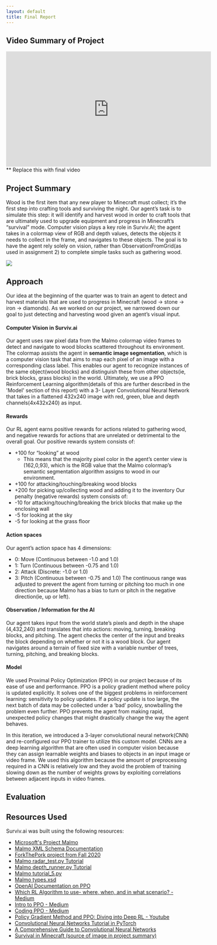 ```yaml
---
layout: default
title: Final Report
---
```


## Video Summary of Project
<iframe width="560" height="315" src="https://www.youtube.com/embed/_RrEJiJDdLg" frameborder="0" allow="accelerometer; autoplay; clipboard-write; encrypted-media; gyroscope; picture-in-picture" allowfullscreen></iframe>
** Replace this with final video

## Project Summary
Wood is the first item that any new player to Minecraft must collect; it’s the first step into crafting tools and surviving the night. Our agent’s task is to simulate this step: it will identify and harvest wood in order to craft tools that are ultimately used to upgrade equipment and progress in Minecraft’s “survival” mode. Computer vision plays a key role in Surviv.AI; the agent takes in a colormap view of RGB and depth values, detects the objects it needs to collect in the frame, and navigates to these objects. The goal is to have the agent rely solely on vision, rather than ObservationFromGrid(as used in assignment 2) to complete simple tasks such as gathering wood.

<img src="http://www.minecraft101.net/guides/images/first-night/03-getting-wood.jpg"/>

## Approach
Our idea at the beginning of the quarter was to train an agent to detect and harvest materials that are used to progress in Minecraft (wood →  stone →  iron → diamonds). As we worked on our project, we narrowed down our goal to just detecting and harvesting wood given an agent’s visual input.

#### Computer Vision in Surviv.ai
Our agent uses raw pixel data from the Malmo colormap video frames to detect and navigate to wood blocks scattered throughout its environment. The colormap assists the agent in **semantic image segmentation**, which is a computer vision task that aims to map each pixel of an image with a corresponding class label. This enables our agent to recognize instances of the same object(wood blocks) and distinguish these from other objects(ie, brick blocks, grass blocks) in the world. Ultimately, we use a PPO Reinforcement Learning algorithm(details of this are further described in the 'Model' section of this report) with a 3- Layer Convolutional Neural Network that takes in a flattened 432x240 image with red, green, blue and depth channels(4x432x240) as input.
#### Rewards
Our RL agent earns positive rewards for actions related to gathering wood, and negative rewards for actions that are unrelated or detrimental to the overall goal. 
Our positive rewards system consists of:
- +100 for “looking” at wood
    - This means that the majority pixel color in the agent’s center view is (162,0,93), which is the RGB value that the Malmo colormap’s semantic segmentation algorithm assigns to wood in our environment.
- +100 for attacking/touching/breaking wood blocks
- +200 for picking up/collecting wood and adding it to the inventory
Our penalty (negative rewards) system consists of:
- -10 for attacking/touching/breaking the brick blocks that make up the enclosing wall
- -5 for looking at the sky
- -5 for looking at the grass floor

#### Action spaces
Our agent’s action space has 4 dimensions: 
- 0: Move (Continuous between -1.0 and 1.0)
- 1: Turn (Continuous between -0.75 and 1.0)
- 2: Attack (Discrete: -1.0 or 1.0)
- 3: Pitch (Continuous between -0.75 and 1.0)
The continuous range was adjusted to prevent the agent from turning or pitching too much in one direction because Malmo has a bias to turn or pitch in the negative direction(ie, up or left).

#### Observation / Information for the AI
Our agent takes input from the world state’s pixels and depth in the shape (4,432,240) and translates that into actions: moving, turning, breaking blocks, and pitching. The agent checks the center of the input and breaks the block depending on whether or not it is a wood block. Our agent navigates around a terrain of fixed size with a variable number of trees, turning, pitching, and breaking blocks. 

#### Model
We used Proximal Policy Optimization (PPO) in our project because of its ease of use and performance. PPO is a policy gradient method where policy is updated explicitly. It solves one of the biggest problems in reinforcement learning: sensitivity to policy updates. If a policy update is too large, the next batch of data may be collected under a ‘bad’ policy, snowballing the problem even further. PPO prevents the agent from making rapid, unexpected policy changes that might drastically change the way the agent behaves.

In this iteration, we introduced a 3-layer convolutional neural network(CNN) and re-configured our PPO trainer to utilize this custom model. CNNs are a deep learning algorithm that are often used in computer vision because they can assign learnable weights and biases to objects in an input image or video frame. We used this algorithm because the amount of preprocessing required in a CNN is relatively low and they avoid the problem of training slowing down as the number of weights grows by exploiting correlations between adjacent inputs in video frames.


## Evaluation


## Resources Used
Surviv.ai was built using the following resources:<br>
- <a href="https://www.microsoft.com/en-us/research/project/project-malmo/">Microsoft's Project Malmo</a><br>
- <a href="https://microsoft.github.io/malmo/0.30.0/Schemas/Mission.html#element_AgentHandlers">Malmo XML Schema Documentation</a><br>
- <a href="https://github.com/kchian/ForkThePork">ForkThePork project from Fall 2020</a><br>
- <a href="https://github.com/microsoft/malmo/blob/master/Malmo/samples/Python_examples/radar_test.py">Malmo radar_test.py Tutorial</a><br>
- <a href="https://github.com/microsoft/malmo/blob/master/Malmo/samples/Python_examples/depth_map_runner.py">Malmo depth_runner.py Tutorial</a><br>
- <a href="http://microsoft.github.io/malmo/0.14.0/Python_Examples/Tutorial.pdf">Malmo tutorial_5.py</a><br>
- <a href="https://github.com/microsoft/malmo/blob/master/Schemas/Types.xsd">Malmo types.xsd</a><br>
- <a href="https://openai.com/blog/openai-baselines-ppo/">OpenAI Documentation on PPO</a><br>
- <a href="https://medium.com/datadriveninvestor/which-reinforcement-learning-rl-algorithm-to-use-where-when-and-in-what-scenario-e3e7617fb0b1#:~:text=It%20can%20be%20observed%20that,hence%20requires%20several%20add%2Dons.&text=TD3%20and%20TRPO%20work%20well,lack%20the%20faster%20convergence%20rate">Which RL Algorithm to use- where, when, and in what scenario? - Medium</a><br>
- <a href="https://medium.com/intro-to-artificial-intelligence/proximal-policy-optimization-ppo-a-policy-based-reinforcement-learning-algorithm-3cf126a7562d#:~:text=Proximal%20Policy%20Optimization(PPO)%2D,732%20Followers">Intro to PPO - Medium</a><br>
- <a href="https://medium.com/analytics-vidhya/coding-ppo-from-scratch-with-pytorch-part-3-4-82081ea58146">Coding PPO - Medium</a><br>
- <a href="https://www.youtube.com/watch?v=5P7I-xPq8u8">Policy Gradient Method and PPO: Diving into Deep RL - Youtube</a><br>
- <a href="https://adventuresinmachinelearning.com/convolutional-neural-networks-tutorial-in-pytorch/">Convolutional Neural Networks Tutorial in PyTorch</a><br>
- <a href="https://towardsdatascience.com/a-comprehensive-guide-to-convolutional-neural-networks-the-eli5-way-3bd2b1164a53">A Comprehensive Guide to Convolutional Neural Networks</a><br>
- <a href="http://www.minecraft101.net/g/first-night.html">Survival in Minecraft (source of image in project summary)</a><br>
